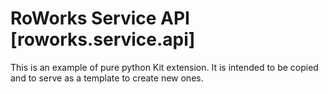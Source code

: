 # RoWorks Service API [roworks.service.api]

This is an example of pure python Kit extension. It is intended to be copied and to serve as a template to create new ones.
